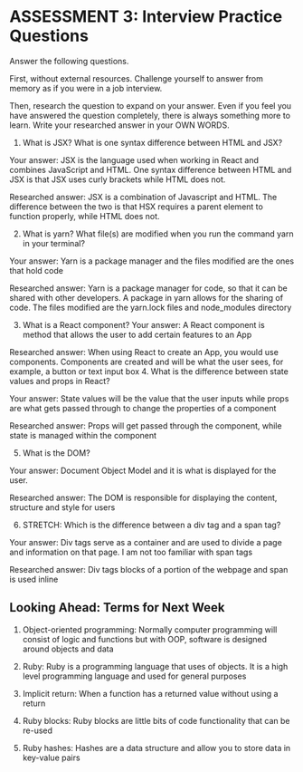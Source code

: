 # ASSESSMENT 3: Interview Practice Questions

Answer the following questions.

First, without external resources. Challenge yourself to answer from memory as if you were in a job interview.

Then, research the question to expand on your answer. Even if you feel you have answered the question completely, there is always something more to learn. Write your researched answer in your OWN WORDS.

1. What is JSX? What is one syntax difference between HTML and JSX?

Your answer: JSX is the language used when working in React and combines JavaScript and HTML. One syntax difference between HTML and JSX is that JSX uses curly brackets while HTML does not.

Researched answer: JSX is a combination of Javascript and HTML. The difference between the two is that HSX requires a parent element to function properly, while HTML does not.

2. What is yarn? What file(s) are modified when you run the command yarn in your terminal?

Your answer: Yarn is a package manager and the files modified are the ones that hold code

Researched answer: Yarn is a package manager for code, so that it can be shared with other developers. A package in yarn allows for the sharing of code. The files modified are the yarn.lock files and node_modules directory

3. What is a React component? 
Your answer: A React component is method that allows the user to add certain features to an App

Researched answer: When using React to create an App, you would use components. Components are  created and will be what the user sees, for example, a button or text input box
4. What is the difference between state values and props in React?

Your answer: State values will be the value that the user inputs while props are what gets passed through to change the properties of a component

Researched answer:  Props will get passed through the component, while state is managed within the component 

5. What is the DOM?

Your answer: Document Object Model and it is what is displayed for the user.

Researched answer: The DOM is responsible for displaying the content, structure and style for users

6. STRETCH: Which is the difference between a div tag and a span tag?

Your answer: Div tags serve as a container and are used to divide a page and information on that page. I am not too familiar with span tags

Researched answer: Div tags blocks of a portion of the webpage and span is used inline

## Looking Ahead: Terms for Next Week

1. Object-oriented programming: Normally computer programming will consist of logic and functions but with OOP, software is designed around objects and data

2. Ruby: Ruby is a programming language that uses of objects. It is a high level programming language and used for general purposes

3. Implicit return: When a function has a returned value without using a return 

4. Ruby blocks: Ruby blocks are little bits of code functionality that can be re-used

5. Ruby hashes: Hashes are a data structure and allow you to store data in key-value pairs

